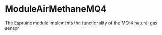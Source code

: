 # ModuleAirMethaneMQ4
The Espruino module implements the functionality of the MQ-4 natural gas sensor
